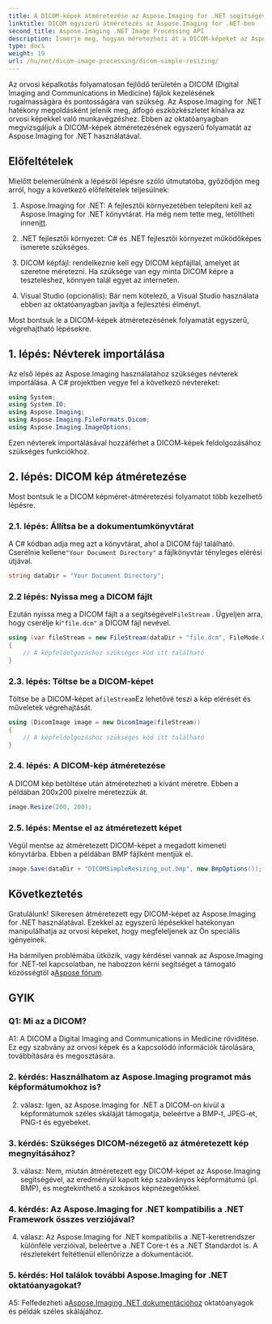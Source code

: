 ```yaml
---
title: A DICOM-képek átméretezése az Aspose.Imaging for .NET segítségével
linktitle: DICOM egyszerű átméretezés az Aspose.Imaging for .NET-ben
second_title: Aspose.Imaging .NET Image Processing API
description: Ismerje meg, hogyan méretezheti át a DICOM-képeket az Aspose.Imaging for .NET segítségével, amely egy hatékony eszköz az orvosi képfeldolgozáshoz. Egyszerű lépések a pontos eredményért.
type: docs
weight: 19
url: /hu/net/dicom-image-processing/dicom-simple-resizing/
---
```

Az orvosi képalkotás folyamatosan fejlődő területén a DICOM (Digital Imaging and Communications in Medicine) fájlok kezelésének rugalmasságára és pontosságára van szükség. Az Aspose.Imaging for .NET hatékony megoldásként jelenik meg, átfogó eszközkészletet kínálva az orvosi képekkel való munkavégzéshez. Ebben az oktatóanyagban megvizsgáljuk a DICOM-képek átméretezésének egyszerű folyamatát az Aspose.Imaging for .NET használatával. 

## Előfeltételek

Mielőtt belemerülnénk a lépésről lépésre szóló útmutatóba, győződjön meg arról, hogy a következő előfeltételek teljesülnek:

1.  Aspose.Imaging for .NET: A fejlesztői környezetében telepíteni kell az Aspose.Imaging for .NET könyvtárat. Ha még nem tette meg, letöltheti innen[itt](https://releases.aspose.com/imaging/net/).

2. .NET fejlesztői környezet: C# és .NET fejlesztői környezet működőképes ismerete szükséges.

3. DICOM képfájl: rendelkeznie kell egy DICOM képfájllal, amelyet át szeretne méretezni. Ha szüksége van egy minta DICOM képre a teszteléshez, könnyen talál egyet az interneten.

4. Visual Studio (opcionális): Bár nem kötelező, a Visual Studio használata ebben az oktatóanyagban javítja a fejlesztési élményt.

Most bontsuk le a DICOM-képek átméretezésének folyamatát egyszerű, végrehajtható lépésekre.

## 1. lépés: Névterek importálása

Az első lépés az Aspose.Imaging használatához szükséges névterek importálása. A C# projektben vegye fel a következő névtereket:

```csharp
using System;
using System.IO;
using Aspose.Imaging;
using Aspose.Imaging.FileFormats.Dicom;
using Aspose.Imaging.ImageOptions;
```

Ezen névterek importálásával hozzáférhet a DICOM-képek feldolgozásához szükséges funkciókhoz.

## 2. lépés: DICOM kép átméretezése

Most bontsuk le a DICOM képméret-átméretezési folyamatot több kezelhető lépésre.

### 2.1. lépés: Állítsa be a dokumentumkönyvtárat

 A C# kódban adja meg azt a könyvtárat, ahol a DICOM fájl található. Cserélnie kellene`"Your Document Directory"` a fájlkönyvtár tényleges elérési útjával.

```csharp
string dataDir = "Your Document Directory";
```

### 2.2 lépés: Nyissa meg a DICOM fájlt

 Ezután nyissa meg a DICOM fájlt a a segítségével`FileStream` . Ügyeljen arra, hogy cserélje ki`"file.dcm"` a DICOM fájl nevével.

```csharp
using (var fileStream = new FileStream(dataDir + "file.dcm", FileMode.Open, FileAccess.Read))
{
    // A képfeldolgozáshoz szükséges kód itt található
}
```

### 2.3. lépés: Töltse be a DICOM-képet

 Töltse be a DICOM-képet a`fileStream`Ez lehetővé teszi a kép elérését és műveletek végrehajtását.

```csharp
using (DicomImage image = new DicomImage(fileStream))
{
    // A képfeldolgozáshoz szükséges kód itt található
}
```

### 2.4. lépés: A DICOM-kép átméretezése

A DICOM kép betöltése után átméretezheti a kívánt méretre. Ebben a példában 200x200 pixelre méretezzük át.

```csharp
image.Resize(200, 200);
```

### 2.5. lépés: Mentse el az átméretezett képet

Végül mentse az átméretezett DICOM-képet a megadott kimeneti könyvtárba. Ebben a példában BMP fájlként mentjük el.

```csharp
image.Save(dataDir + "DICOMSimpleResizing_out.bmp", new BmpOptions());
```

## Következtetés

Gratulálunk! Sikeresen átméretezett egy DICOM-képet az Aspose.Imaging for .NET használatával. Ezekkel az egyszerű lépésekkel hatékonyan manipulálhatja az orvosi képeket, hogy megfeleljenek az Ön speciális igényeinek.

 Ha bármilyen problémába ütközik, vagy kérdései vannak az Aspose.Imaging for .NET-tel kapcsolatban, ne habozzon kérni segítséget a támogató közösségtől a[Aspose fórum](https://forum.aspose.com/).

## GYIK

### Q1: Mi az a DICOM?

A1: A DICOM a Digital Imaging and Communications in Medicine rövidítése. Ez egy szabvány az orvosi képek és a kapcsolódó információk tárolására, továbbítására és megosztására.

### 2. kérdés: Használhatom az Aspose.Imaging programot más képformátumokhoz is?

2. válasz: Igen, az Aspose.Imaging for .NET a DICOM-on kívül a képformátumok széles skáláját támogatja, beleértve a BMP-t, JPEG-et, PNG-t és egyebeket.

### 3. kérdés: Szükséges DICOM-nézegető az átméretezett kép megnyitásához?

3. válasz: Nem, miután átméretezett egy DICOM-képet az Aspose.Imaging segítségével, az eredményül kapott kép szabványos képformátumú (pl. BMP), és megtekinthető a szokásos képnézegetőkkel.

### 4. kérdés: Az Aspose.Imaging for .NET kompatibilis a .NET Framework összes verziójával?

4. válasz: Az Aspose.Imaging for .NET kompatibilis a .NET-keretrendszer különféle verzióival, beleértve a .NET Core-t és a .NET Standardot is. A részletekért feltétlenül ellenőrizze a dokumentációt.

### 5. kérdés: Hol találok további Aspose.Imaging for .NET oktatóanyagokat?

 A5: Felfedezheti a[Aspose.Imaging .NET dokumentációhoz](https://reference.aspose.com/imaging/net/) oktatóanyagok és példák széles skálájához.